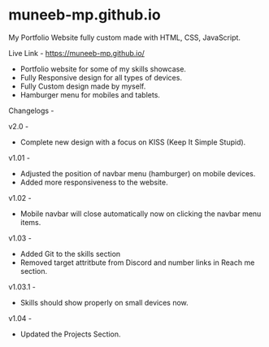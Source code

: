 # muneeb-mp.github.io

My Portfolio Website fully custom made with HTML, CSS, JavaScript.

Live Link - https://muneeb-mp.github.io/ 

- Portfolio website for some of my skills showcase.
- Fully Responsive design for all types of devices.
- Fully Custom design made by myself.
- Hamburger menu for mobiles and tablets.

Changelogs -

v2.0 -
- Complete new design with a focus on KISS (Keep It Simple Stupid).

v1.01 -
- Adjusted the position of navbar menu (hamburger) on mobile devices.
- Added more responsiveness to the website.

v1.02 -
- Mobile navbar will close automatically now on clicking the navbar menu items.

v1.03 -
- Added Git to the skills section
- Removed target attritbute from Discord and number links in Reach me section.

v1.03.1 -
- Skills should show properly on small devices now.

v1.04 -
- Updated the Projects Section.
